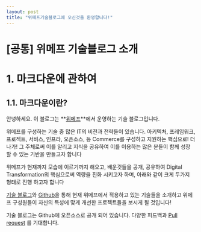 ```yaml
---
layout: post
title: "위메프기술블로그에 오신것을 환영합니다!"
---
```


[공통] 위메프 기술블로그 소개
======================

# 1. 마크다운에 관하여
## 1.1. 마크다운이란?
안녕하세요. 
이 블로그는 **[위메프](http://www.wemakeprice.com/)**에서 운영하는 기술 블로그입니다.

위메프를 구성하는 기술 중 많은 IT의 비전과 전략들이 있습니다.  아키텍처, 프레임워크, 프로젝트, 서비스, 인프라, 오픈소스, 등 Commerce를 구성하고 지원하는 핵심으로! 더 나가! 그 주체로써 이를 알리고 지식을 공유하여 이를 이용하는 많은 분들이 함께 성장 할 수 있는 기반을 만들고자 합니다

위메프가 현재까지 모습에 이르기까지 해오고, 배운것들을 공개, 공유하여 Digital Transformation의 핵심으로써 역량을 진화 시키고자 하며, 아래와 같이 크게 두가지 형태로 진행 하고자 합니다

[기술 블로그](https://github.com)와 [Github](https://github.com)을 통해 현재 위메프에서 적용하고 있는 기술들을 소개하고 위메프 구성원들이 자신의 특성에 맞게 개선한 프로젝트들을 보시게 될 것입니다! 


기술 블로그는 Github에 오픈소스로 공개 되어 있습니다. 다양한 피드백과 [Pull request](https://help.github.com/articles/about-pull-requests/) 를 기대합니다.

